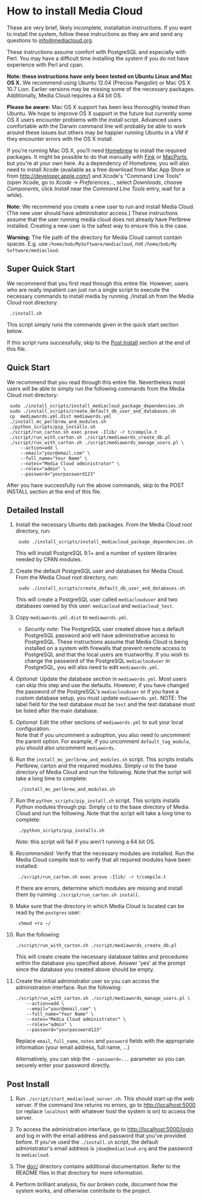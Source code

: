 # How to install Media Cloud

These are very brief, likely incomplete, installation instructions.  If you
want to install the system, follow these instructions as they are and
send any questions to <info@mediacloud.org>.

These instructions assume comfort with PostgreSQL and especially with Perl. You
may have a difficult time installing the system if you do not have experience
with Perl and cpan.

**Note: these instructions have only been tested on Ubuntu Linux and Mac OS X.** We recommend using Ubuntu 12.04 (Precise Pangolin) or Mac OS X 10.7 Lion. Earlier versions may be missing some of the necessary packages. Additionally, Media Cloud requires a 64 bit OS.

**Please be aware:** Mac OS X support has been less thoroughly tested than Ubuntu. We hope to improve OS X support in the future but currently some OS X users encounter problems with the install script. Advanced users comfortable with the Darwin command line will probably be able to work around these issues but others may be happier running Ubuntu in a VM if they encounter errors with the OS X install.

If you're running Mac OS X, you'll need [Homebrew](http://mxcl.github.com/homebrew/) to install the required packages. It might be possible to do that manually with [Fink](http://www.finkproject.org/) or [MacPorts](http://www.macports.org/), but you're at your own here. As a dependency of Homebrew, you will also need to install Xcode (available as a free download from Mac App Store or from <http://developer.apple.com/>) and Xcode's "Command Line Tools" (open Xcode, go to *Xcode* -> *Preferences...*, select *Downloads*, choose *Components*, click *Install* near the *Command Line Tools* entry, wait for a while).

**Note:** We recommend you create a new user to run and install Media Cloud. (The new user should have administrator access.) These instructions assume that the user running media cloud does not already have Perlbrew installed. Creating a new user is the safest way to ensure this is the case.

**Warning:** The file path of the directory for Media Cloud cannot contain spaces. E.g. use `/home/bob/MySoftware/mediacloud`, not `/home/bob/My Software/mediacloud`.


## Super Quick Start

We recommend that you first read through this entire file. However, users who are really impatient can just run a single script to execute the necessary commands to install media by running ./install.sh from the Media Cloud root directory:

     ./install.sh

This script simply runs the commands given in the quick start section below.

If this script runs successfully, skip to the [Post Install](#post-install) section at the end of this file.


## Quick Start

We recommend that you read through this entire file. Nevertheless most users will be able to simply run the following commands from the Media Cloud root directory:

     sudo ./install_scripts/install_mediacloud_package_dependencies.sh
     sudo ./install_scripts/create_default_db_user_and_databases.sh 
     cp  mediawords.yml.dist mediawords.yml
     ./install_mc_perlbrew_and_modules.sh
     ./python_scripts/pip_installs.sh
     ./script/run_carton.sh exec prove -Ilib/ -r t/compile.t
     ./script/run_with_carton.sh ./script/mediawords_create_db.pl
     ./script/run_with_carton.sh ./script/mediawords_manage_users.pl \
         --action=add \
         --email="your@email.com" \
         --full_name="Your Name" \
         --notes="Media Cloud administrator" \
         --roles="admin" \
         --password="yourpassword123"

After you have successfully run the above commands, skip to the POST INSTALL section at the end of this file.


## Detailed Install

1. Install the necessary Ubuntu deb packages. From the Media Cloud root directory, run:

        sudo ./install_scripts/install_mediacloud_package_dependencies.sh

    This will install PostgreSQL 9.1+ and a number of system libraries needed by CPAN modules.

2. Create the default PostgreSQL user and databases for Media Cloud. From the Media Cloud root directory, run:

        sudo ./install_scripts/create_default_db_user_and_databases.sh 

    This will create a PostgreSQL user called `mediaclouduser` and two databases owned by this user: `mediacloud` and `mediacloud_test`.

3. Copy `mediawords.yml.dist` to `mediawords.yml`.

    * *Security note:* The PostgreSQL user created above has a default PostgreSQL password and will have administrative access to PostgreSQL. These instructions assume that Media Cloud is being installed on a system with firewalls that prevent remote access to PostgreSQL and that the local users are trustworthy. If you wish to change the password of the PostgreSQL `mediaclouduser` in PostgreSQL, you will also need to edit `mediawords.yml`.

4. *Optional:* Update the database section in `mediawords.yml`. Most users can skip this step and use the defaults. However, if you have changed the password of the PostgreSQL's `mediaclouduser` or if you have a custom database setup, you must update `mediawords.yml`. NOTE: The label field for the test database must be `test` and the test database must be listed after the main database.

5. *Optional:* Edit the other sections of `mediawords.yml` to suit your local configuration.  
Note that if you uncomment a suboption, you also need to uncomment the parent option.  For example, if you uncomment `default_tag_module`, you should also uncomment `mediawords`.

6. Run the `install_mc_perlbrew_and_modules.sh` script. This scripts installs Perlbrew, carton and the required modules. Simply `cd` to the base directory of Media Cloud and run the following. Note that the script will take a long time to complete:

        ./install_mc_perlbrew_and_modules.sh

7. Run the `python_scripts/pip_install.sh` script. This scripts installs Python modules through pip. Simply `cd` to the base directory of Media Cloud and run the following. Note that the script will take a long time to complete:

        ./python_scripts/pip_installs.sh

    *Note:* this script will fail if you aren't running a 64 bit OS.

8. *Recommended:* Verify that the necessary modules are installed. Run the Media Cloud compile test to verify that all required modules have been installed:

        ./script/run_carton.sh exec prove -Ilib/ -r t/compile.t

    If there are errors, determine which modules are missing and install them by running `./script/run_carton.sh install`.

9. Make sure that the directory in which Media Cloud is located can be read by the `postgres` user:

        chmod +rx ~/

10. Run the following:

        ./script/run_with_carton.sh ./script/mediawords_create_db.pl

    This will create create the necessary database tables and procedures within the database you specified above.  Answer 'yes' at the prompt since the database you created above should be empty.

11. Create the initial administrator user so you can access the administration interface. Run the following:

        ./script/run_with_carton.sh ./script/mediawords_manage_users.pl \
            --action=add \
            --email="your@email.com" \
            --full_name="Your Name" \
            --notes="Media Cloud administrator" \
            --roles="admin" \
            --password="yourpassword123"

    Replace `email`, `full_name`, `notes` and `password` fields with the appropriate information (your email address, full name, ...)

    Alternatively, you can skip the `--password=...` parameter so you can securely enter your password directly.


## Post Install
  
1. Run `./script/start_mediacloud_server.sh`. This should start up the web server. If the command line returns no errors, go to <http://localhost:5000> (or replace `localhost` with whatever host the system is on) to access the server.

2. To access the administration interface, go to <http://localhost:5000/login> and log in with the email address and password that you've provided before.  If you've used the `./install.sh` script, the default administrator's email address is `jdoe@mediacloud.org` and the password is `mediacloud`.
  
3. The [doc/](doc/) directory contains additional documentation. Refer to the README files in that directory for more information.

4. Perform brilliant analysis, fix our broken code, document how the system works, and otherwise contribute to the project.
